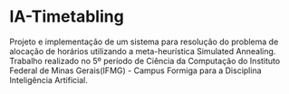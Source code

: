 # IA-Timetabling
Projeto e implementação de um sistema para resolução do problema de alocação de horários utilizando a meta-heurística Simulated Annealing. Trabalho realizado no 5º período de Ciência da Computação do Instituto Federal de Minas Gerais(IFMG) - Campus Formiga para a Disciplina Inteligência Artificial.
